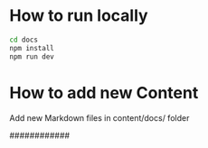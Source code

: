 # How to run locally

```bash
cd docs
npm install
npm run dev
```

# How to add new Content

Add new Markdown files in content/docs/ folder 

############